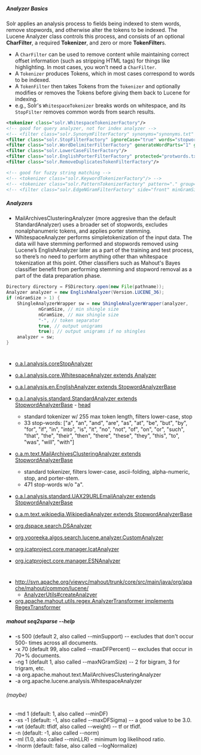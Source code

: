 ##### Analyzer Basics

Solr applies an analysis process to fields being indexed to stem words, remove stopwords, and otherwise alter the tokens to be indexed. The Lucene Analyzer class controls this process, and consists of an optional **CharFilter**, a required **Tokenizer**, and zero or more **TokenFilter**s.  
* A `CharFilter` can be used to remove content while maintaining correct offset information (such as stripping HTML tags) for things like highlighting. In most cases, you won’t need a `CharFilter`.
* A `Tokenizer` produces Tokens, which in most cases correspond to words to be indexed.
* A `TokenFilter` then takes Tokens from the `Tokenizer` and optionally modifies or removes the Tokens before giving them back to Lucene for indexing.
* e.g., Solr's `WhitespaceTokenizer` breaks words on whitespace, and its `StopFilter` removes common words from search results.

```xml
<tokenizer class="solr.WhitespaceTokenizerFactory"/>
<!-- good for query analyzer, not for index analyzer -->
<!-- <filter class="solr.SynonymFilterFactory" synonyms="synonyms.txt" ignoreCase="true" expand="true"/> -->
<filter class="solr.StopFilterFactory" ignoreCase="true" words="stopwords.txt"/>
<filter class="solr.WordDelimiterFilterFactory" generateWordParts="1" generateNumberParts="1" catenateWords="1" catenateNumbers="1" catenateAll="0" splitOnCaseChange="1"/>
<filter class="solr.LowerCaseFilterFactory"/>
<filter class="solr.EnglishPorterFilterFactory" protected="protwords.txt"/>
<filter class="solr.RemoveDuplicatesTokenFilterFactory"/>

<!-- good for fuzzy string matching -->
<!-- <tokenizer class="solr.KeywordTokenizerFactory"/> -->
<!-- <tokenizer class="solr.PatternTokenizerFactory" pattern="." group="0" /> -->
<!-- <filter class="solr.EdgeNGramFilterFactory" side="front" minGramSize="2" maxGramSize="3"/> -->
```

##### Analyzers

* MailArchivesClusteringAnalyzer (more aggresive than the default StandardAnalyzer) uses a broader set of stopwords, excludes nonalphanumeric tokens, and applies porter stemming.
* WhitespaceAnalyzer performs simpletokenization of the input data. The data will have stemming performed and stopwords removed using Lucene’s EnglishAnalyzer later as a part of the training and test process, so there’s no need to perform anything other than whitespace tokenization at this point. Other classifiers such as Mahout's Bayes classifier benefit from performing stemming and stopword removal as a part of the data preparation phase.

```java
Directory directory = FSDirectory.open(new File(pathname));
Analyzer analyzer = new EnglishAnalyzer(Version.LUCENE_36);
if (nGramSize > 1) {
    ShingleAnalyzerWrapper sw = new ShingleAnalyzerWrapper(analyzer,
            nGramSize, // min shingle size
            nGramSize, // max shingle size
            "-", // token separator
            true, // output unigrams
            true); // output unigrams if no shingles
    analyzer = sw;
}
```

#
* [o.a.l.analysis.coreStopAnalyzer](http://svn.apache.org/viewvc/lucene/dev/trunk/lucene/analysis/common/src/java/org/apache/lucene/analysis/core/StopAnalyzer.java?view=markup)
* [o.a.l.analysis.core.WhitespaceAnalyzer extends Analyzer](http://svn.apache.org/viewvc/lucene/dev/trunk/lucene/analysis/common/src/java/org/apache/lucene/analysis/core/WhitespaceAnalyzer.java?view=markup)
* [o.a.l.analysis.en.EnglishAnalyzer extends StopwordAnalyzerBase](http://svn.apache.org/viewvc/lucene/dev/trunk/lucene/analysis/common/src/java/org/apache/lucene/analysis/en/EnglishAnalyzer.java?view=markup)

* [o.a.l.analysis.standard.StandardAnalyzer extends StopwordAnalyzerBase](http://lucene.apache.org/core/4_4_0/analyzers-common/org/apache/lucene/analysis/standard/StandardAnalyzer.html) - [head](http://svn.apache.org/viewvc/lucene/dev/trunk/lucene/analysis/common/src/java/org/apache/lucene/analysis/standard/StandardAnalyzer.java?view=markup)
  * standard tokenizer w/ 255 max token length, filters lower-case, stop
  * 33 stop-words: ["a", "an", "and", "are", "as", "at", "be", "but", "by", "for", "if", "in", "into", "is", "it", "no", "not", "of", "on", "or", "such", "that", "the", "their", "then", "there", "these", "they", "this", "to", "was", "will", "with"]
* [o.a.m.text.MailArchivesClusteringAnalyzer extends StopwordAnalyzerBase](http://svn.apache.org/viewvc/mahout/trunk/integration/src/main/java/org/apache/mahout/text/MailArchivesClusteringAnalyzer.java?view=markup)
  * standard tokenizer, filters lower-case, ascii-folding, alpha-numeric, stop, and porter-stem.
  * 471 stop-words w/o "a".
* [o.a.l.analysis.standard.UAX29URLEmailAnalyzer extends StopwordAnalyzerBase](http://svn.apache.org/viewvc/lucene/dev/trunk/lucene/analysis/common/src/java/org/apache/lucene/analysis/standard/UAX29URLEmailAnalyzer.java?view=markup)
* [o.a.m.text.wikipedia.WikipediaAnalyzer extends StopwordAnalyzerBase](http://svn.apache.org/viewvc/mahout/trunk/integration/src/main/java/org/apache/mahout/text/wikipedia/WikipediaAnalyzer.java?view=markup)
* [org.dspace.search.DSAnalyzer](https://svn.duraspace.org/view/dspace/dspace/trunk/dspace-api/src/main/java/org/dspace/search/DSAnalyzer.java?view=markup)
* [org.yooreeka.algos.search.lucene.analyzer.CustomAnalyzer](http://yooreeka.googlecode.com/svn-history/r87/trunk/src/org/yooreeka/algos/search/lucene/analyzer/CustomAnalyzer.java)
* [org.icatproject.core.manager.IcatAnalyzer](https://code.google.com/p/icatproject/source/browse/icat/trunk/core/src/main/java/org/icatproject/core/manager/IcatAnalyzer.java?r=2511)
* [org.icatproject.core.manager.ESNAnalyzer](https://code.google.com/p/icatproject/source/browse/icat/trunk/core/src/main/java/org/icatproject/core/manager/ESNAnalyzer.java?spec=svn2499&r=2499)

#
* http://svn.apache.org/viewvc/mahout/trunk/core/src/main/java/org/apache/mahout/common/lucene/
  * [AnalyzerUtils#createAnalzyer](http://svn.apache.org/viewvc/mahout/trunk/core/src/main/java/org/apache/mahout/common/lucene/AnalyzerUtils.java?view=markup)
* [org.apache.mahout.utils.regex.AnalyzerTransformer implements RegexTransformer](http://svn.apache.org/viewvc/mahout/trunk/integration/src/main/java/org/apache/mahout/utils/regex/AnalyzerTransformer.java?view=markup)

##### mahout seq2sparse --help

* -s 500 (default 2, also called --minSupport) -- excludes that don't occur 500- times across all documents.
* -x 70 (default 99, also called --maxDFPercent) -- excludes that occur in 70+% documents.
* -ng 1 (default 1, also called --maxNGramSize) -- 2 for bigram, 3 for trigram, etc.
* -a org.apache.mahout.text.MailArchivesClusteringAnalyzer
* -a org.apache.lucene.analysis.WhitespaceAnalyzer

###### (maybe)

* -md 1 (default: 1, also called --minDF)
* -xs -1 (default: -1, also called --maxDFSigma) -- a good value to be 3.0.
* -wt (default: tfidf, also called --weight) -- tf or tfidf.
* -n (default: -1, also called --norm)
* -ml (1.0, also called --minLLR) - minimum log likelihood ratio.
* -lnorm (default: false, also called --logNormalize)
